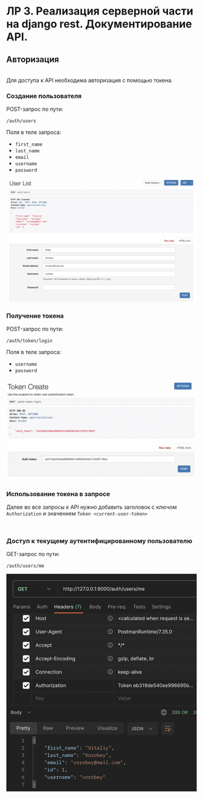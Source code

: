 # ЛР 3. Реализация серверной части на django rest. Документирование API.
## Авторизация
<br>
Для доступа к API необходима авторизация с помощью токена.

<br>

### Создание пользователя
POST-запрос по пути:
```
/auth/users
```
Поля в теле запроса:

- `first_name`
- `last_name`
- `email`
- `username`
- `password`

![screenshot](../media/create_user.png)

### Получение токена
POST-запрос по пути:
```
/auth/token/login
```
Поля в теле запроса:

- `username`
- `password`

![screenshot](../media/login_token.png)

### Использование токена в запросе
Далее во все запросы к API нужно добавить заголовок 
с ключом `Authorization` и значением `Token <current-user-token>`

<br>

### Доступ к текущему аутентифицированному пользователю
GET-запрос по пути:
```
/auth/users/me
```

![screenshot](../media/get_user.png)